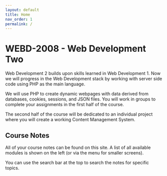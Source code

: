 ```yaml
---
layout: default
title: Home
nav_order: 1
permalink: /
---
```


# WEBD-2008 - Web Development Two 

Web Development 2 builds upon skills learned in Web Development 1. Now we will progress in the Web Development stack by working with server side code using PHP as the main language.

We will use PHP to create dynamic webpages with data derived from databases, cookies, sessions, and JSON files. You will work in groups to complete your assignments in the first half of the course.

The second half of the course will be dedicated to an individual project where you will create a working Content Management System.

## Course Notes

All of your course notes can be found on this site. A list of all available modules is shown on the left (or via the menu for smaller screens).

You can use the search bar at the top to search the notes for specific topics.
